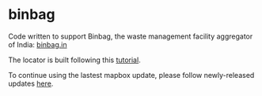 # binbag  

Code written to support Binbag, the waste management facility aggregator of India: [binbag.in](https://www.binbag.in/)    
  
The locator is built following this [tutorial](https://www.mapbox.com/help/building-a-store-locator/).  
  
To continue using the lastest mapbox update, please follow newly-released updates [here](https://github.com/mapbox/mapbox-gl-js/releases).  
